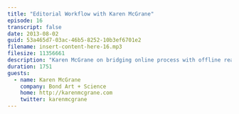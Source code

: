 ```yaml
---
title: "Editorial Workflow with Karen McGrane"
episode: 16
transcript: false
date: 2013-08-02
guid: 53a465d7-03ac-46b5-8252-10b3ef6701e2
filename: insert-content-here-16.mp3
filesize: 11356661
description: "Karen McGrane on bridging online process with offline reality, and the fact that Microsoft Word will never die."
duration: 1751
guests: 
  - name: Karen McGrane
    company: Bond Art + Science
    home: http://karenmcgrane.com
    twitter: karenmcgrane
---
```

